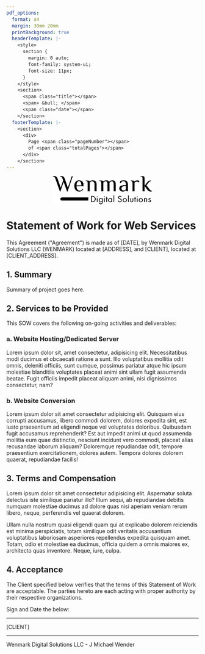 ```yaml
---
pdf_options:
  format: a4
  margin: 30mm 20mm
  printBackground: true
  headerTemplate: |-
    <style>
      section {
        margin: 0 auto;
        font-family: system-ui;
        font-size: 11px;
      }
    </style>
    <section>
      <span class="title"></span>
      <span> &bull; </span>
      <span class="date"></span>
    </section>
  footerTemplate: |-
    <section>
      <div>
        Page <span class="pageNumber"></span>
        of <span class="totalPages"></span>
      </div>
    </section>
---
```


<img src="wenmark-logo_1200x342.png" style="width: 260px; height: 74px; margin: 0 auto; display: block;"/>

# Statement of Work for Web Services

This Agreement ("Agreement") is made as of [DATE], by Wenmark Digital Solutions LLC (WENMARK) located at [ADDRESS], and [CLIENT], located at [CLIENT_ADDRESS].

## 1. Summary

Summary of project goes here.

## 2. Services to be Provided

This SOW covers the following on-going activities and deliverables:

### a. Website Hosting/Dedicated Server

Lorem ipsum dolor sit, amet consectetur, adipisicing elit. Necessitatibus modi ducimus et obcaecati ratione a sunt. Illo voluptatibus mollitia odit omnis, deleniti officiis, sunt cumque, possimus pariatur atque hic ipsum molestiae blanditiis voluptates placeat animi sint ullam fugit assumenda beatae. Fugit officiis impedit placeat aliquam animi, nisi dignissimos consectetur, nam?

<div class="page-break"></div>

### b. Website Conversion

Lorem ipsum dolor sit amet consectetur adipisicing elit. Quisquam eius corrupti accusamus, libero commodi dolorem, dolores expedita sint, est iusto praesentium ad eligendi neque vel voluptates doloribus. Quibusdam fugit accusamus reprehenderit? Est aut impedit animi ut quod assumenda mollitia eum quae distinctio, nesciunt incidunt vero commodi, placeat alias recusandae laborum aliquam? Doloremque repudiandae odit, tempore praesentium exercitationem, dolores autem. Tempora dolores dolorem quaerat, repudiandae facilis!

## 3. Terms and Compensation

Lorem ipsum dolor sit amet consectetur adipisicing elit. Aspernatur soluta delectus iste similique pariatur illo? Illum sequi, ab repudiandae debitis numquam molestiae ducimus ad dolore quas nisi aperiam veniam rerum libero, neque, perferendis vel quaerat dolorem.

Ullam nulla nostrum quasi eligendi quam qui at explicabo dolorem reiciendis est minima perspiciatis, totam similique odit veritatis accusantium voluptatibus laboriosam asperiores repellendus expedita quisquam amet. Totam, odio et molestiae ea ducimus, officia quidem a omnis maiores ex, architecto quas inventore. Neque, iure, culpa.

## 4. Acceptance

The Client specified below verifies that the terms of this Statement of Work are acceptable. The parties
hereto are each acting with proper authority by their respective organizations.

Sign and Date the below:



_________________________________________________
[CLIENT]



_________________________________________________
Wenmark Digital Solutions LLC - J Michael Wender
